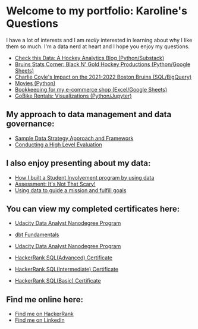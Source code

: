 # Welcome to my portfolio: Karoline's Questions

I have a lot of interests and I am _really_ interested in learning about why I like them so much. I'm a data nerd at heart and I hope you enjoy my questions.

<ul>
  <li><a href="https://checkthisdata.substack.com/"> Check this Data: A Hockey Analytics Blog (Python/Substack)</a></li>
  <li><a href="https://blackngoldhockey.com/author/kjchrz03gmail-com/"> Bruins Stats Corner: Black N' Gold Hockey Productions (Python/Google Sheets)</a></li>
  <li><a href="https://count.co/notebook/MILs8MtCS6I"> Charlie Coyle's Impact on the 2021-2022 Boston Bruins (SQL/BigQuery)</a></li>
  <li><a href="movies/movie-dataset" title="Movies">Movies (Python)</a></li>
  <li><a href="https://docs.google.com/spreadsheets/d/1h26GOHrBq-TGq8y-wTKYUevwXrYd3yxNVyrjaNYL0Q0/edit?usp=sharing"> Bookkeeping for my e-commerce shop (Excel/Google Sheets)</a></li>
  <li><a href="go_bikes/GoBikes" title="GoBikes">GoBike Rentals: Visualizations (Python/Jupyter)</a></li>
</ul>

## My approach to data management and data governance:
<ul>
   <li><a href="https://github.com/kjchrz03/karolines-questions/blob/main/Generic%20Data%20Strategy%20Proposal.pdf">Sample Data Strategy Approach and Framework</a></li>
   <li><a href="https://github.com/kjchrz03/karolines-questions/blob/main/Data%20Management%20Consult.pdf">Conducting a High Level Evaluation</a></li>
</ul>

## I also enjoy presenting about my data:
<ul>
  <li><a href="https://prezi.com/mfgcbcnbiscb/student-involvement-at-svc/">How I built a Student Involvement program by using data</a></li>
  <li><a href="https://prezi.com/3fpona8wzwey/assessment-its-not-that-scary/">Assessment: It's Not That Scary!</a></li>
  <li><a href="https://prezi.com/p/edit/oapqhyaeypfx/">Using data to guide a mission and fulfill goals</a></li>
</ul>

## You can view my completed certificates here:
<ul>
  <li><a href="https://confirm.udacity.com/KKCYTZS4">Udacity Data Analyst Nanodegree Program</a></li>
</ul>
<ul>
  <li><a href="[https://confirm.udacity.com/KKCYTZS4](https://api.accredible.com/v1/frontend/credential_website_embed_image/badge/78859476)">dbt Fundamentals</a></li>
</ul>
<ul>
  <li><a href="https://confirm.udacity.com/KKCYTZS4">Udacity Data Analyst Nanodegree Program</a></li>
</ul>
<ul>
  <li><a href="https://www.hackerrank.com/certificates/89b0fd2b021a">HackerRank SQL(Advanced) Certificate</a></li>
</ul>
<ul>
  <li><a href="https://www.hackerrank.com/certificates/e0f4c9f8af33">HackerRank SQL(Intermediate) Certificate</a></li>
</ul>
<ul>
  <li><a href="https://www.hackerrank.com/certificates/787bdc4fdd3a">HackerRank SQL(Basic) Certificate</a></li>
</ul>



## Find me online here: 
<ul>
  <li><a href="https://www.hackerrank.com/kjchrz03">Find me on HackerRank</a></li>
  <li><a href="https://www.linkedin.com/in/kjcsears/">Find me on LinkedIn</a></li>
</ul>

